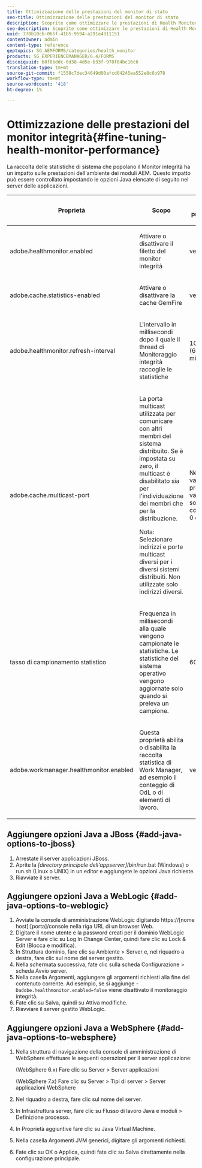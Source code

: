```yaml
---
title: Ottimizzazione delle prestazioni del monitor di stato
seo-title: Ottimizzazione delle prestazioni del monitor di stato
description: Scoprite come ottimizzare le prestazioni di Health Monitor
seo-description: Scoprite come ottimizzare le prestazioni di Health Monitor
uuid: 770b10cb-065f-41b5-9594-a291e4311151
contentOwner: admin
content-type: reference
geptopics: SG_AEMFORMS/categories/health_monitor
products: SG_EXPERIENCEMANAGER/6.4/FORMS
discoiquuid: b8f8bddc-0d38-4d5e-b33f-978f04bc16c6
translation-type: tm+mt
source-git-commit: f1558c7dec34649d00afcd04245ea552e8c6b978
workflow-type: tm+mt
source-wordcount: '418'
ht-degree: 1%

---
```



# Ottimizzazione delle prestazioni del monitor integrità{#fine-tuning-health-monitor-performance}

La raccolta delle statistiche di sistema che popolano il Monitor integrità ha un impatto sulle prestazioni dell&#39;ambiente dei moduli AEM. Questo impatto può essere controllato impostando le opzioni Java elencate di seguito nel server delle applicazioni.

<table> 
 <thead> 
  <tr> 
   <th><p>Proprietà</p></th> 
   <th><p>Scopo</p></th> 
   <th><p>Valore predefinito</p></th> 
  </tr> 
 </thead> 
 <tbody>
  <tr> 
   <td><p>adobe.healthmonitor.enabled</p></td> 
   <td><p>Attivare o disattivare il filetto del monitor integrità</p></td> 
   <td><p>vero</p></td> 
  </tr> 
  <tr> 
   <td><p>adobe.cache.statistics-enabled</p></td> 
   <td><p>Attivare o disattivare la cache GemFire</p></td> 
   <td><p>vero</p></td> 
  </tr> 
  <tr> 
   <td><p>adobe.healthmonitor.refresh-interval</p></td> 
   <td><p>L'intervallo in millisecondi dopo il quale il thread di Monitoraggio integrità raccoglie le statistiche</p></td> 
   <td><p>10 minuti (600.000 millisecondi)</p></td> 
  </tr> 
  <tr> 
   <td><p>adobe.cache.multicast-port</p></td> 
   <td><p>La porta multicast utilizzata per comunicare con altri membri del sistema distribuito. Se è impostata su zero, il multicast è disabilitato sia per l'individuazione dei membri che per la distribuzione. </p><p>Nota: Selezionare indirizzi e porte multicast diversi per i diversi sistemi distribuiti. Non utilizzate solo indirizzi diversi.</p></td> 
   <td><p>Nessun valore predefinito. I valori validi sono compresi tra 0 e 65535.</p></td> 
  </tr> 
  <tr> 
   <td><p>tasso di campionamento statistico</p></td> 
   <td><p>Frequenza in millisecondi alla quale vengono campionate le statistiche. Le statistiche del sistema operativo vengono aggiornate solo quando si preleva un campione.</p></td> 
   <td><p>600000</p></td> 
  </tr> 
  <tr> 
   <td><p>adobe.workmanager.healthmonitor.enabled</p></td> 
   <td><p>Questa proprietà abilita o disabilita la raccolta statistica di Work Manager, ad esempio il conteggio di OdL o di elementi di lavoro.</p></td> 
   <td><p>vero</p></td> 
  </tr> 
 </tbody> 
</table>

## Aggiungere opzioni Java a JBoss {#add-java-options-to-jboss}

1. Arrestate il server applicazioni JBoss.
1. Aprite la *[directory principale dell&#39;appserver]*/bin/run.bat (Windows) o run.sh (Linux o UNIX) in un editor e aggiungete le opzioni Java richieste.
1. Riavviate il server.

## Aggiungere opzioni Java a WebLogic {#add-java-options-to-weblogic}

1. Avviate la console di amministrazione WebLogic digitando https://[nome host]:[porta]/console nella riga URL di un browser Web.
1. Digitare il nome utente e la password creati per il dominio WebLogic Server e fare clic su Log In Change Center, quindi fare clic su Lock &amp; Edit (Blocca e modifica).
1. In Struttura dominio, fare clic su Ambiente > Server e, nel riquadro a destra, fare clic sul nome del server gestito.
1. Nella schermata successiva, fate clic sulla scheda Configurazione > scheda Avvio server.
1. Nella casella Argomenti, aggiungere gli argomenti richiesti alla fine del contenuto corrente. Ad esempio, se si aggiunge - `Dadobe.healthmonitor.enabled=false` viene disattivato il monitoraggio integrità.
1. Fate clic su Salva, quindi su Attiva modifiche.
1. Riavviare il server gestito WebLogic.

## Aggiungere opzioni Java a WebSphere {#add-java-options-to-websphere}

1. Nella struttura di navigazione della console di amministrazione di WebSphere effettuare le seguenti operazioni per il server applicazione:

   (WebSphere 6.x) Fare clic su Server > Server applicazioni

   (WebSphere 7.x) Fare clic su Server > Tipi di server > Server applicazioni WebSphere

1. Nel riquadro a destra, fare clic sul nome del server.
1. In Infrastruttura server, fare clic su Flusso di lavoro Java e moduli > Definizione processo.
1. In Proprietà aggiuntive fare clic su Java Virtual Machine.
1. Nella casella Argomenti JVM generici, digitare gli argomenti richiesti.
1. Fate clic su OK o Applica, quindi fate clic su Salva direttamente nella configurazione principale.

